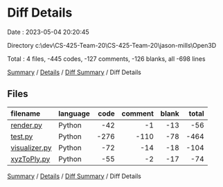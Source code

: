 # Diff Details

Date : 2023-05-04 20:20:45

Directory c:\\dev\\CS-425-Team-20\\CS-425-Team-20\\jason-mills\\Open3D

Total : 4 files,  -445 codes, -127 comments, -126 blanks, all -698 lines

[Summary](results.md) / [Details](details.md) / [Diff Summary](diff.md) / Diff Details

## Files
| filename | language | code | comment | blank | total |
| :--- | :--- | ---: | ---: | ---: | ---: |
| [render.py](/render.py) | Python | -42 | -1 | -13 | -56 |
| [test.py](/test.py) | Python | -276 | -110 | -78 | -464 |
| [visualizer.py](/visualizer.py) | Python | -72 | -14 | -18 | -104 |
| [xyzToPly.py](/xyzToPly.py) | Python | -55 | -2 | -17 | -74 |

[Summary](results.md) / [Details](details.md) / [Diff Summary](diff.md) / Diff Details